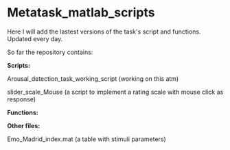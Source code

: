 # Metatask_matlab_scripts
Here I will add the lastest versions of the task's script and functions. Updated every day.

So far the repository contains:


**Scripts:**

Arousal_detection_task_working_script (working on this atm)

slider_scale_Mouse (a script to implement a rating scale with mouse click as response)



**Functions:**




**Other files:**

Emo_Madrid_index.mat (a table with stimuli parameters)
